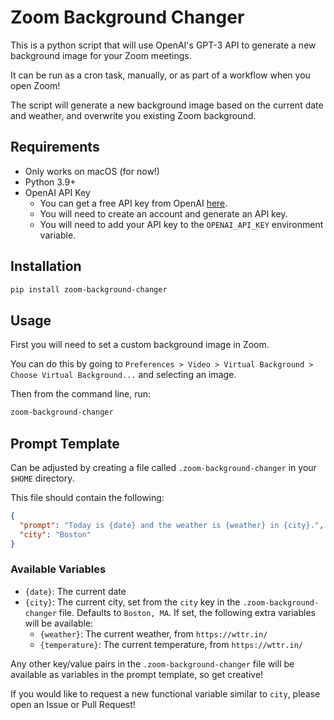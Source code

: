 # Zoom Background Changer

This is a python script that will use OpenAI's GPT-3 API to generate a new background image for your Zoom meetings.

It can be run as a cron task, manually, or as part of a workflow when you open Zoom!

The script will generate a new background image based on the current date and weather, and overwrite you existing Zoom background.

## Requirements

- Only works on macOS (for now!)
- Python 3.9+
- OpenAI API Key
  - You can get a free API key from OpenAI [here](https://platform.openai.com/).
  - You will need to create an account and generate an API key.
  - You will need to add your API key to the `OPENAI_API_KEY` environment variable.

## Installation

```bash
pip install zoom-background-changer
```

## Usage

First you will need to set a custom background image in Zoom.

You can do this by going to `Preferences > Video > Virtual Background > Choose Virtual Background...` and selecting an image.

Then from the command line, run:
```bash
zoom-background-changer
```

## Prompt Template

Can be adjusted by creating a file called `.zoom-background-changer` in your `$HOME` directory.

This file should contain the following:

```json
{
  "prompt": "Today is {date} and the weather is {weather} in {city}.",
  "city": "Boston"
}
```

### Available Variables

- `{date}`: The current date
- `{city}`: The current city, set from the `city` key in the `.zoom-background-changer` file. Defaults to `Boston, MA`. If set, the following extra variables will be available:
  - `{weather}`: The current weather, from `https://wttr.in/`
  - `{temperature}`: The current temperature, from `https://wttr.in/`

Any other key/value pairs in the `.zoom-background-changer` file will be available as variables in the prompt template, so get creative!

If you would like to request a new functional variable similar to `city`, please open an Issue or Pull Request!
